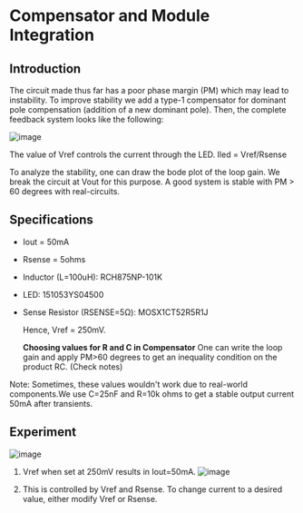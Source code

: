 # Compensator and Module Integration

## Introduction

The circuit made thus far has a poor phase margin (PM) which may lead to instability. To improve stability we add a type-1 compensator for dominant pole compensation (addition of a new dominant pole). Then, the complete feedback system looks like the following:

![image](https://github.com/user-attachments/assets/43bb6262-c8db-49af-beb6-8f3dd033c742)

The value of Vref controls the current through the LED.
Iled = Vref/Rsense

To analyze the stability, one can draw the bode plot of the loop gain. We break the circuit at Vout for this purpose. A good system is stable with PM > 60 degrees with real-circuits.

## Specifications
- Iout = 50mA
- Rsense = 5ohms
- Inductor (L=100uH): RCH875NP-101K
- LED: 151053YS04500
- Sense Resistor (RSENSE=5Ω): MOSX1CT52R5R1J

  Hence, Vref = 250mV.

  **Choosing values for R and C in Compensator**
  One can write the loop gain and apply PM>60 degrees to get an inequality condition on the product RC. (Check notes)

Note: Sometimes, these values wouldn't work due to real-world components.We use C=25nF and R=10k ohms to get a stable output current 50mA after transients.

## Experiment
![image](https://github.com/user-attachments/assets/3cfcf798-f460-43f2-af10-25334ea6cb98)

1. Vref when set at 250mV results in Iout=50mA.
![image](https://github.com/user-attachments/assets/441986d5-77ac-4f08-954a-8a831c666021)

2. This is controlled by Vref and Rsense. To change current to a desired value, either modify Vref or Rsense.
